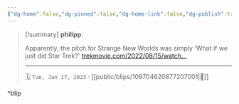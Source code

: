 ```yaml
---
{"dg-home":false,"dg-pinned":false,"dg-home-link":false,"dg-publish":true,"type":"blip","disabled rules":["yaml-title","yaml-title-alias","file-name-heading"],"title":"philipp on mastodon @ 2023-01-17","created-date":"2023-01-17T12:47:49","id":109704620877207000,"updated-date":"2025-05-02T08:50:43","dg-path":"blips/109704620877207001.md","permalink":"/blips/109704620877207001/","dgPassFrontmatter":true,"created":"2023-01-17T12:47:49","updated":"2025-05-02T08:50:43"}
---
```


> [!summary] **philipp**:
>
> Apparently, the pitch for Strange New Worlds was simply 'What if we just did Star Trek?' [trekmovie.com/2022/08/15/watch…](https://trekmovie.com/2022/08/15/watch-strange-new-worlds-showrunner-says-series-pitch-was-what-if-we-just-did-star-trek/)
> - - -
>
> 🗓️ `Tue, Jan 17, 2023` · [[public/blips/109704620877207001\|🔗]]

^blip